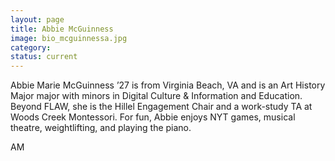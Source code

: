 ```yaml
---
layout: page
title: Abbie McGuinness
image: bio_mcguinnessa.jpg
category:
status: current
---
```


Abbie Marie McGuinness ’27 is from Virginia Beach, VA and is an Art History Major major with minors in Digital Culture & Information and Education. Beyond FLAW, she is the Hillel Engagement Chair and a work-study TA at Woods Creek Montessori. For fun, Abbie enjoys NYT games, musical theatre, weightlifting, and playing the piano.

AM
